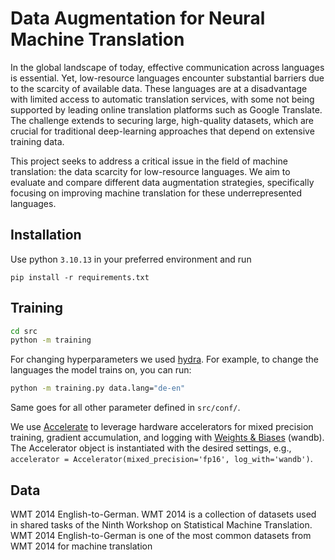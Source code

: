 # Data Augmentation for Neural Machine Translation

In the global landscape of today, effective communication across languages is essential. Yet, low-resource languages encounter substantial barriers due to the scarcity of available data. These languages are at a disadvantage with limited access to automatic translation services, with some not being supported by leading online translation platforms such as Google Translate. The challenge extends to securing large, high-quality datasets, which are crucial for traditional deep-learning approaches that depend on extensive training data.

This project seeks to address a critical issue in the field of machine translation: the data scarcity for low-resource languages. We aim to evaluate and compare different data augmentation strategies, specifically focusing on improving machine translation for these underrepresented languages.

## Installation

Use python `3.10.13` in your preferred environment and run
```
pip install -r requirements.txt
```

## Training

```bash
cd src
python -m training
```

For changing hyperparameters we used [hydra](https://hydra.cc/docs/intro/). For example, to change the languages the model trains on, you can run:

```bash
python -m training.py data.lang="de-en"
```
Same goes for all other parameter defined in `src/conf/`.

We use [Accelerate](https://huggingface.co/docs/accelerate/en/index) to leverage hardware accelerators for mixed precision training, gradient accumulation, and logging with [Weights & Biases](https://wandb.ai/site) (wandb). The Accelerator object is instantiated with the desired settings, e.g., `accelerator = Accelerator(mixed_precision='fp16', log_with='wandb')`.

## Data

WMT 2014 English-to-German. WMT 2014 is a collection of datasets used in shared tasks of the Ninth Workshop on Statistical Machine Translation. WMT 2014 English-to-German is one of the most common datasets from WMT
2014 for machine translation
